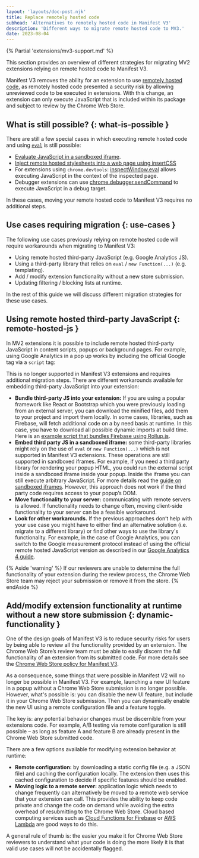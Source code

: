 ```yaml
---
layout: 'layouts/doc-post.njk'
title: Replace remotely hosted code
subhead: 'Alternatives to remotely hosted code in Manifest V3'
description: 'Different ways to migrate remote hosted code to MV3.'
date: 2023-08-04
---
```


{% Partial 'extensions/mv3-support.md' %}

This section provides an overview of different strategies for migrating MV2 extensions relying on remote hosted code to Manifest V3.

Manifest V3 removes the ability for an extension to use [remotely hosted code][1], as remotely hosted code presented a security risk by allowing unreviewed code to be executed in extensions. With this change, an extension can only execute JavaScript that is included within its package and subject to review by the Chrome Web Store.

## What is still possible? {: what-is-possible }

There are still a few special cases in which executing remote hosted code and using <code>[eval][2]</code> is still possible:

-   [Evaluate JavaScript in a sandboxed iframe][3].
-   [Inject remote hosted stylesheets into a web page using insertCSS][4]
-   For extensions using `chrome.devtools`: [inspectWindow.eval][5] allows executing JavaScript in the context of the inspected page.
-   Debugger extensions can use [chrome.debugger.sendCommand][6] to execute JavaScript in a debug target.

In these cases, moving your remote hosted code to Manifest V3 requires no additional steps.

## Use cases requiring migration {: use-cases }

The following use cases previously relying on remote hosted code will require workarounds when migrating to Manifest V3:

-   Using remote hosted third-party JavaScript (e.g. Google Analytics JS).
-   Using a third-party library that relies on `eval` / `new Function(...)` (e.g. templating).
-   Add / modify extension functionality without a new store submission.
-   Updating filtering / blocking lists at runtime.

In the rest of this guide we will discuss different migration strategies for these use cases.

## Using remote hosted third-party JavaScript {: remote-hosted-js }

In MV2 extensions it is possible to include remote hosted third-party JavaScript in content scripts, popups or background pages. For example, using Google Analytics in a pop up works by including the official Google tag via a `script` tag:

This is no longer supported in Manifest V3 extensions and requires additional migration steps. There are different workarounds available for embedding third-party JavaScript into your extension:

-   **Bundle third-party JS into your extension:** If you are using a popular framework like React or Bootstrap which you were previously loading from an external server, you can download the minified files, add them to your project and import them locally. In some cases, libraries, such as Firebase, will fetch additional code on a by need basis at runtime. In this case, you have to download all possible dynamic imports at build time. Here is an [example script that bundles Firebase using Rollup.js][7].
-   **Embed third party JS in a sandboxed iframe:** some third-party libraries might rely on the use of `eval` or `new Function(...)` which is not supported in Manifest V3 extensions. These operations are still supported in sandboxed iframes. For example, if you need a third party library for rendering your popup HTML, you could run the external script inside a sandboxed iframe inside your popup. Inside the iframe you can still execute arbitrary JavaScript. For more details read the [guide on sandboxed iframes][3]. However, this approach does not work if the third party code requires access to your popup’s DOM.
-   **Move functionality to your server:** communicating with remote servers is allowed. If functionality needs to change often, moving client-side functionality to your server can be a feasible workaround.
-   **Look for other workarounds.** If the previous approaches don’t help with your use case you might have to either find an alternative solution (i.e. migrate to a different library) or find other ways to use the library's functionality. For example, in the case of Google Analytics, you can switch to the Google measurement protocol instead of using the official remote hosted JavaScript version as described in our [Google Analytics 4 guide][8].

{% Aside 'warning' %}
If our reviewers are unable to determine the full functionality of your extension during the review process, the Chrome Web Store team may reject your submission or remove it from the store.
{% endAside %}

## Add/modify extension functionality at runtime without a new store submission {: dynamic-functionality }

One of the design goals of Manifest V3 is to reduce security risks for users by being able to review all the functionality provided by an extension. The Chrome Web Store’s review team must be able to easily discern the full functionality of an extension from its submitted code. For more details see the [Chrome Web Store policy for Manifest V3][9].

As a consequence, some things that were possible in Manifest V2 will no longer be possible in Manifest V3. For example, launching a new UI feature in a popup without a Chrome Web Store submission is no longer possible. However, what's possible is: you can disable the new UI feature, but include it in your Chrome Web Store submission. Then you can dynamically enable the new UI using a remote configuration file and a feature toggle. 

The key is: any potential behavior changes must be discernible from your extensions code. For example, A/B testing via remote configuration is still possible – as long as feature A and feature B are already present in the Chrome Web Store submitted code.

There are a few options available for modifying extension behavior at runtime:

-   **Remote configuration:** by downloading a static config file (e.g. a JSON file) and caching the configuration locally. The extension then uses this cached configuration to decide if specific features should be enabled.
-   **Moving logic to a remote server:** application logic which needs to change frequently can alternatively be moved to a remote web service that your extension can call. This provides the ability to keep code private and change the code on demand while avoiding the extra overhead of resubmitting to the Chrome Web Store. Cloud based computing services such as [Cloud Functions for Firebase][10] or [AWS Lambda][11] are good ways to do this.

A general rule of thumb is: the easier you make it for Chrome Web Store reviewers to understand what your code is doing the more likely it is that valid use cases will not be accidentally flagged.

[1]: /docs/extensions/migrating/improve-security/#remove-remote-code

[2]: https://developer.mozilla.org/docs/Web/JavaScript/Reference/Global_Objects/eval?retiredLocale=de

[3]: /docs/extensions/mv3/sandboxingEval/

[4]: /docs/extensions/reference/scripting/#method-insertCSS

[5]: /docs/extensions/reference/devtools_inspectedWindow/

[6]: /docs/extensions/reference/debugger/#method-sendCommand

[7]: https://gist.github.com/patrickkettner/8c1a91b1b8f9502b3b67d874e7024a7b

[8]: /docs/extensions/mv3/tut_analytics/

[9]: /docs/webstore/program-policies/mv3-requirements/

[10]: https://firebase.google.com/docs/functions

[11]: https://aws.amazon.com/lambda/
